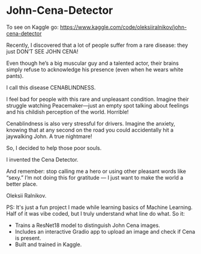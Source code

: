 # John-Cena-Detector
To see on Kaggle go:
https://www.kaggle.com/code/oleksiiralnikov/john-cena-detector

Recently, I discovered that a lot of people suffer from a rare disease: they just DON’T SEE JOHN CENA!

Even though he’s a big muscular guy and a talented actor, their brains simply refuse to acknowledge his presence (even when he wears white pants).

I call this disease CENABLINDNESS.

I feel bad for people with this rare and unpleasant condition. Imagine their struggle watching Peacemaker—just an empty spot talking about feelings and his childish perception of the world. Horrible!

Cenablindness is also very stressful for drivers. Imagine the anxiety, knowing that at any second on the road you could accidentally hit a jaywalking John. A true nightmare!

So, I decided to help those poor souls.

I invented the Cena Detector.

And remember: stop calling me a hero or using other pleasant words like “sexy.” I’m not doing this for gratitude — I just want to make the world a better place.

Oleksii Ralnikov.


PS: It's just a fun project I made while learning basics of Machine Learning. Half of it was vibe coded, but I truly understand what line do what.
So it:
- Trains a ResNet18 model to distinguish John Cena images.  
- Includes an interactive Gradio app to upload an image and check if Cena is present.  
- Built and trained in Kaggle.
